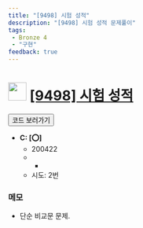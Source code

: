 ```yaml
---
title: "[9498] 시험 성적"
description: "[9498] 시험 성적 문제풀이"
tags: 
 - Bronze 4
 - "구현"
feedback: true
---
```

<h1><img src="https://doky.space/assets/icpclev/b4.svg" height="37px"> <a href="http://icpc.me/9498" target="_blank">[9498] 시험 성적</a></h1>

<a href="https://github.com/DokySp/acmicpc-practice/tree/master/9498"><button class="btn btn-info">코드 보러가기</button></a>

- **C: [:o:]**
  - 200422
  - -
  - 시도: 2번

### 메모
 - 단순 비교문 문제.
